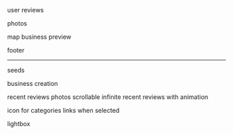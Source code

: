 user reviews

photos

map business preview

footer

---

seeds

business creation

recent reviews photos
scrollable infinite recent reviews with animation

icon for categories links when selected

lightbox